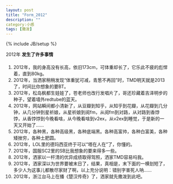 ```yaml
---
layout: post
title: "Form_2012"
description: ""
category:小感 
tags: [撒泼]
---
```

{% include JB/setup %}

2012年 **发生了许多事情**

#### 
1. 2012年，我的身高没有长高，依旧173cm，可体重却长了，它乐此不疲的彪悍着，直到80kg。
2. 2012年，当洒家稍稍发现“体重犹可减，青葱不再回”时，TMD明天就是2013了，时间比你想象的要BT。
3. 2012年，松岛枫都生娃娃了，苍老师也改行发唱片了，哥还珍藏着吉泽明步的种子，望着墙外redtube的蓝天。
4. 2012年，网站瞬间都小清新了，从豆瓣到知乎，从知乎到花瓣，从花瓣到几分钟，从几分钟到星祈娘，从星祈娘到阅fm，从阅fm到对路，从对路到香饽饽，从香饽饽到今晚看啥，从今晚看啥到v2ex，从v2ex到睡觉，于是新的一天又开始了……
5. 2012年，各种黑，各种高级黑，各种底端黑。各种高富帅，各种白富美，各种矮挫穷，各种土肥圆。
6. 2012年，LOL里的德玛西亚终于可以“塔在人在”了，你懂的。
7. 2012年，国服SC2里的SB比我想象的要来得多一些。
8. 2012年，洒家以一杆清的优异成绩取得驾照，洒家TMD容易吗我。
9. 2012年，洒家深以为世界要被末日了，结果，真相是，末下面的一横划短了，多少人为这事儿都散尽家财了啊，以上充分说明：错别字害死人呐……
10. 2012年，浙江台马上在播《楚汉传奇》了，洒家就先撒泼到此吧。
